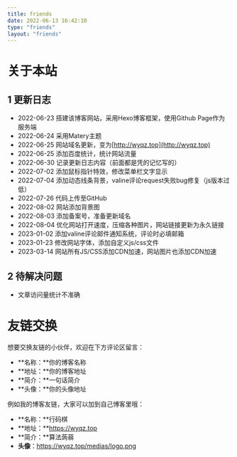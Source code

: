 ```yaml
---
title: friends
date: 2022-06-13 16:42:10
type: "friends"
layout: "friends"
---
```


# 关于本站

## 1 更新日志

- 2022-06-23   搭建该博客网站，采用Hexo博客框架，使用Github Page作为服务端
- 2022-06-24   采用Matery主题
- 2022-06-25   网站域名更新，变为[http://wyqz.top](http://wyqz.top)
- 2022-06-25   添加百度统计，统计网站流量
- 2022-06-30   记录更新日志内容（前面都是凭的记忆写的）
- 2022-07-02    添加鼠标指针特效，修改菜单栏文字显示
- 2022-07-04    添加动态线条背景，valine评论request失败bug修复（js版本过低）
- 2022-07-26    代码上传至GitHub
- 2022-08-02    网站添加背景图
- 2022-08-03    添加备案号，准备更新域名
- 2022-08-04    优化网站打开速度，压缩各种图片，网站链接更新为永久链接
- 2023-01-02    添加valine评论邮件通知系统，评论时必填邮箱
- 2023-01-23    修改网站字体，添加自定义js/css文件
- 2023-03-14    网站所有JS/CSS添加CDN加速，网站图片也添加CDN加速

## 2 待解决问题

- 文章访问量统计不准确



# 友链交换

想要交换友链的小伙伴，欢迎在下方评论区留言：
* **名称：**你的博客名称
* **地址：**你的博客地址
* **简介：**一句话简介
* **头像：**你的头像地址

例如我的博客友链，大家可以加到自己博客里哦：
* **名称：**行码棋
* **地址：**https://wyqz.top
* **简介：**算法蒟蒻
* **头像**：https://wyqz.top/medias/logo.png

